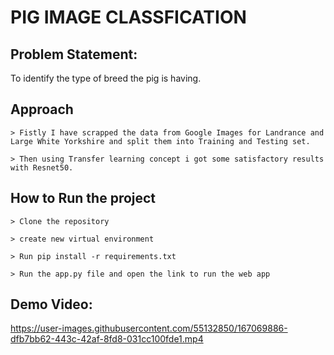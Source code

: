# PIG IMAGE CLASSFICATION

## Problem Statement: 

To identify the type of breed the pig is having.

## Approach

    > Fistly I have scrapped the data from Google Images for Landrance and Large White Yorkshire and split them into Training and Testing set. 
    
    > Then using Transfer learning concept i got some satisfactory results with Resnet50.

## How to Run the project
    
    > Clone the repository 
    
    > create new virtual environment 
    
    > Run pip install -r requirements.txt
    
    > Run the app.py file and open the link to run the web app 

## Demo Video: 

https://user-images.githubusercontent.com/55132850/167069886-dfb7bb62-443c-42af-8fd8-031cc100fde1.mp4


